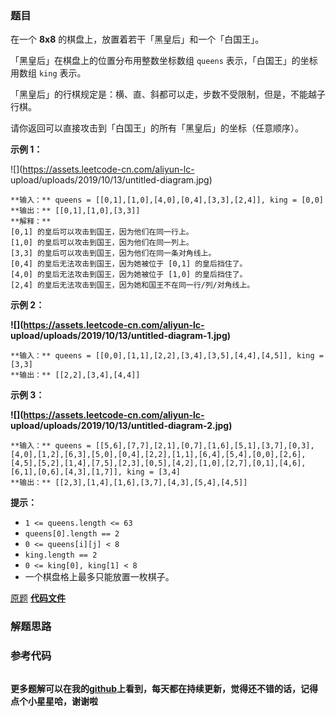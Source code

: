### 题目
在一个  **8x8**  的棋盘上，放置着若干「黑皇后」和一个「白国王」。

「黑皇后」在棋盘上的位置分布用整数坐标数组 `queens` 表示，「白国王」的坐标用数组 `king` 表示。

「黑皇后」的行棋规定是：横、直、斜都可以走，步数不受限制，但是，不能越子行棋。

请你返回可以直接攻击到「白国王」的所有「黑皇后」的坐标（任意顺序）。



**示例 1：**

![](https://assets.leetcode-cn.com/aliyun-lc-
upload/uploads/2019/10/13/untitled-diagram.jpg)

    
    
    **输入：** queens = [[0,1],[1,0],[4,0],[0,4],[3,3],[2,4]], king = [0,0]
    **输出：** [[0,1],[1,0],[3,3]]
    **解释：** 
    [0,1] 的皇后可以攻击到国王，因为他们在同一行上。 
    [1,0] 的皇后可以攻击到国王，因为他们在同一列上。 
    [3,3] 的皇后可以攻击到国王，因为他们在同一条对角线上。 
    [0,4] 的皇后无法攻击到国王，因为她被位于 [0,1] 的皇后挡住了。 
    [4,0] 的皇后无法攻击到国王，因为她被位于 [1,0] 的皇后挡住了。 
    [2,4] 的皇后无法攻击到国王，因为她和国王不在同一行/列/对角线上。
    

**示例 2：**

**![](https://assets.leetcode-cn.com/aliyun-lc-
upload/uploads/2019/10/13/untitled-diagram-1.jpg)**

    
    
    **输入：** queens = [[0,0],[1,1],[2,2],[3,4],[3,5],[4,4],[4,5]], king = [3,3]
    **输出：** [[2,2],[3,4],[4,4]]
    

**示例 3：**

**![](https://assets.leetcode-cn.com/aliyun-lc-
upload/uploads/2019/10/13/untitled-diagram-2.jpg)**

    
    
    **输入：** queens = [[5,6],[7,7],[2,1],[0,7],[1,6],[5,1],[3,7],[0,3],[4,0],[1,2],[6,3],[5,0],[0,4],[2,2],[1,1],[6,4],[5,4],[0,0],[2,6],[4,5],[5,2],[1,4],[7,5],[2,3],[0,5],[4,2],[1,0],[2,7],[0,1],[4,6],[6,1],[0,6],[4,3],[1,7]], king = [3,4]
    **输出：** [[2,3],[1,4],[1,6],[3,7],[4,3],[5,4],[4,5]]
    



**提示：**

  * `1 <= queens.length <= 63`
  * `queens[0].length == 2`
  * `0 <= queens[i][j] < 8`
  * `king.length == 2`
  * `0 <= king[0], king[1] < 8`
  * 一个棋盘格上最多只能放置一枚棋子。

[原题](https://leetcode-cn.com/problems/queens-that-can-attack-the-king/)    **[代码文件]()**


### 解题思路




### 参考代码

```go


```




**更多题解可以在我的[github](https://github.com/LZH139/leetcode_Go)上看到，每天都在持续更新，觉得还不错的话，记得点个小星星哈，谢谢啦**
